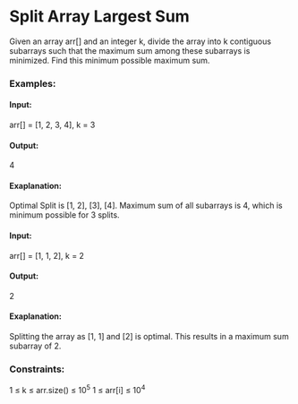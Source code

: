 # Split Array Largest Sum
Given an array arr[] and an integer k, divide the array into k contiguous subarrays such that the maximum sum among these subarrays is minimized. Find this minimum possible maximum sum.

### Examples:
#### Input: 
arr[] = [1, 2, 3, 4], k = 3
#### Output: 
4
#### Exaplanation:
Optimal Split is [1, 2], [3], [4]. Maximum sum of all subarrays is 4, which is minimum possible for 3 splits.

#### Input: 
arr[] = [1, 1, 2], k = 2
#### Output: 
2
#### Exaplanation: 
Splitting the array as [1, 1] and [2] is optimal. This results in a maximum sum subarray of 2.

### Constraints:
1 ≤ k ≤ arr.size() ≤ $`10^5`$
1 ≤ arr[i] ≤ $`10^4`$

